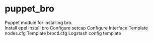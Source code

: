 # puppet_bro
Puppet module for installing bro.  
  Install epel
  Install bro
  Configure setcap
  Configure Interface
  Template nodes.cfg
  Template broctl.cfg
  Logstash config template
  
